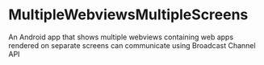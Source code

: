 # MultipleWebviewsMultipleScreens

An Android app that shows multiple webviews containing web apps rendered on separate screens can communicate using Broadcast Channel API
